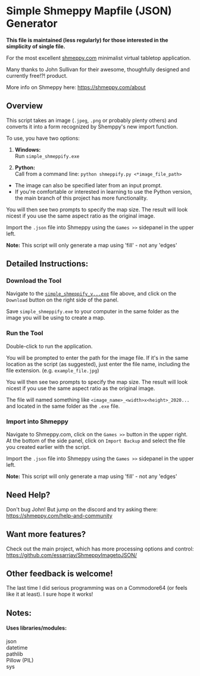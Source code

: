
# **Simple Shmeppy Mapfile (JSON) Generator**

**This file is maintained (less regularly) for those interested in the simplicity of single file.**

For the most excellent [shmeppy.com](https://shmeppy.com/) minimalist virtual tabletop application.

Many thanks to John Sullivan for their awesome, thoughfully designed and currently free!?! product.

More info on Shmeppy here: https://shmeppy.com/about

## **Overview**
This script takes an image (`.jpeg`, `.png` or probably plenty others) and converts it into a form recognized by Shemppy's new import function.

To use, you have two options:
1. **Windows:**  
  Run `simple_shmeppify.exe`

1. **Python:**  
  Call from a command line: `python shmeppify.py <*image_file_path>`  
  * The image can also be specified later from an input prompt.
  * If you're comfortable or interested in learning to use the Python version, the main branch of this project has more functionality.

You will then see two prompts to specify the map size. The result will look nicest if you use the same aspect ratio as the original image.

Import the `.json` file into Shmeppy using the `Games >>` sidepanel in the upper left.

**Note:** This script will only generate a map using 'fill' - not any 'edges'

## **Detailed Instructions:**

### Download the Tool
Navigate to the [`simple_shmeppify_v...exe`](https://github.com/essarrjay/ShmeppyImagetoJSON/blob/master/SingleFileScripts/simple_shmeppify_v1.1.0.exe) file above, and click on the `Download` button on the right side of the panel.

Save `simple_shmeppify.exe` to your computer in the same folder as the image you will be using to create a map.

### Run the Tool
Double-click to run the application.

You will be prompted to enter the path for the image file. If it's in the same location as the script (as suggested), just enter the file name, including the file extension. (e.g. `example_file.jpg`)

You will then see two prompts to specify the map size. The result will look nicest if you use the same aspect ratio as the original image.

The file will named something like `<image_name>_<width>x<height>_2020...` and located in the same folder as the `.exe` file.

### Import into Shmeppy  
Navigate to Shmeppy.com, click on the `Games >>` button in the upper right. At the bottom of the side panel, click on `Import Backup` and select the file you created earlier with the script.

Import the `.json` file into Shmeppy using the `Games >>` sidepanel in the upper left.

**Note:** This script will only generate a map using 'fill' - not any 'edges'

## **Need Help?**
Don't bug John! But jump on the discord and try asking there:
https://shmeppy.com/help-and-community

## **Want more features?**
Check out the main project, which has more processing options and control:  https://github.com/essarrjay/ShmeppyImagetoJSON/

## **Other feedback is welcome!**
The last time I did serious programming was on a Commodore64 (or feels like it at least). I sure hope it works!

## **Notes:**
#### Uses libraries/modules:  
json  
datetime  
pathlib  
Pillow (PIL)  
sys  
